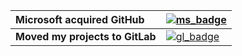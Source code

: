 
| Microsoft acquired GitHub | [![ms_badge](https://img.shields.io/badge/No%20to-Microsoft-blue?style=for-the-badge)](#) |
| :- | :- |
| **Moved my projects to GitLab** | [![gl_badge](https://img.shields.io/badge/Go%20to-GitLab-orange?style=for-the-badge)](https://gitlab.com/allika) |







<!--
**k-allika/k-allika** is a ✨ _special_ ✨ repository because its `README.md` (this file) appears on your GitHub profile.

Here are some ideas to get you started:

- 🔭 I’m currently working on ...
- 🌱 I’m currently learning ...
- 👯 I’m looking to collaborate on ...
- 🤔 I’m looking for help with ...
- 💬 Ask me about ...
- 📫 How to reach me: ...
- 😄 Pronouns: ...
- ⚡ Fun fact: ...
-->
